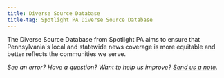 ```yaml
---
title: Diverse Source Database
title-tag: Spotlight PA Diverse Source Database
---
```

The Diverse Source Database from Spotlight PA aims to ensure that Pennsylvania's local and statewide news coverage is more equitable and better reflects the communities we serve.

*See an error? Have a question? Want to help us improve? [Send us a note](mailto:sources@spotlightpa.org).*